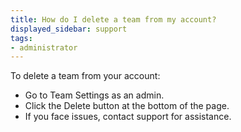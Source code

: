 ```yaml
---
title: How do I delete a team from my account?  
displayed_sidebar: support
tags:
- administrator
---
```

To delete a team from your account:

- Go to Team Settings as an admin.
- Click the Delete button at the bottom of the page.
- If you face issues, contact support for assistance.

